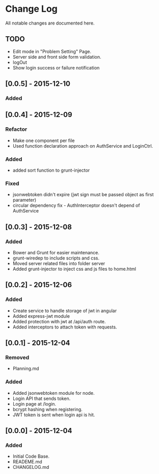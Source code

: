 # Change Log
All notable changes are documented here.

## TODO
- Edit mode in "Problem Setting" Page.
- Server side and front side form validation.
- logOut
- Show login success or failure notification

## [0.0.5] - 2015-12-10
### Added


## [0.0.4] - 2015-12-09
### Refactor
- Make one component per file
- Used function declaration approach on AuthService and LoginCtrl.
### Added
- added sort function to grunt-injector
### Fixed
- jsonwebtoken didn't expire (jwt sign must be passed object as first parameter)
- circular dependency fix - AuthInterceptor doesn't depend of AuthService

## [0.0.3] - 2015-12-08
### Added
- Bower and Grunt for easier maintenance.
- grunt-wiredep to include scripts and css.
- Moved server related files into folder server
- Added grunt-injector to inject css and js files to home.html

## [0.0.2] - 2015-12-06
### Added
- Create service to handle storage of jwt in angular
- Added express-jwt module
- Added protection with jwt at /api/auth route.
- Added interceptors to attach token with requests.

## [0.0.1] - 2015-12-04
### Removed
- Planning.md
### Added
- Added jsonwebtoken module for node.
- Login API that sends token.
- Login page at /login.
- bcrypt hashing when registering.
- JWT token is sent when login api is hit.

## [0.0.0] - 2015-12-04
### Added
- Initial Code Base.
- READEME.md
- CHANGELOG.md
